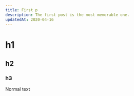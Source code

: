 ```yaml
---
title: First p
description: The first post is the most memorable one.
updatedAt: 2020-04-16
---
```


# h1
## h2
### h3

Normal text